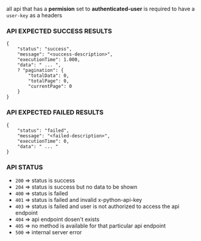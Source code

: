 all api that has a **permision** set to **authenticated-user** is required to have a `user-key` as a headers

### API EXPECTED SUCCESS RESULTS

```
{
    "status": "success",
    "message": "<success-description>",
    "executionTime": 1.000,
    "data": " ... ",
    ? "pagination": {
        "totalData": 0,
        "totalPage": 0,
        "currentPage": 0
    }
}
```

### API EXPECTED FAILED RESULTS

```
{
    "status": "failed",
    "message": "<failed-description>",
    "executionTime": 0,
    "data": " ... "
}
```

### API STATUS

- `200` => status is success
- `204` => status is success but no data to be shown
- `400` => status is failed
- `401` => status is failed and invalid x-python-api-key
- `403` => status is failed and user is not authorized to access the api endpoint
- `404` => api endpoint dosen't exists
- `405` => no method is available for that particular api endpoint
- `500` => internal server error
